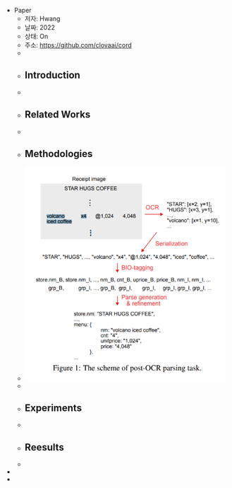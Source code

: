 - Paper
	- 저자: Hwang
	- 날짜: 2022
	- 상태: On
	- 주소: https://github.com/clovaai/cord
	-
	- ## Introduction
	-
	- ## Related Works
	-
	- ## Methodologies
	- ![image.png](../assets/image_1668156486844_0.png)
	-
	- ## Experiments
	-
	- ## Reesults
	-
-
-
